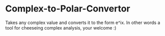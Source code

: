 # Complex-to-Polar-Convertor
Takes any complex value and converts it to the form e^ix. In other words a tool for cheeseing complex analysis, your welcome :)

